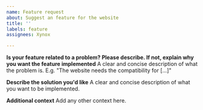 ```yaml
---
name: Feature request
about: Suggest an feature for the website
title: ''
labels: feature
assignees: Xynox

---
```


**Is your feature related to a problem? Please describe. If not, explain why you want the feature implemented**
A clear and concise description of what the problem is. E.g. "The website needs the compatibility for [...]"

**Describe the solution you'd like**
A clear and concise description of what you want to be implemented.

**Additional context**
Add any other context here.
